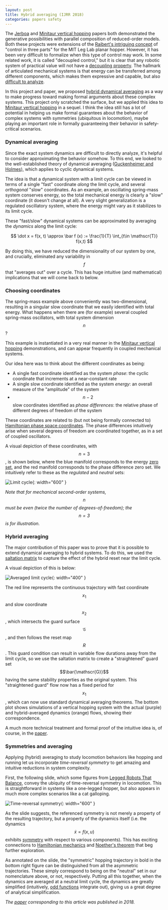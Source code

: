 ```yaml
---
layout: post
title: Hybrid averaging (IJRR 2018)
categories: papers safety
---
```


The [Jerboa](/jerboa-hopping-video) and [Minitaur vertical hopping](/vertical-hopper-compositions) papers both demonstrated the generative possibilities with parallel composition of reduced-order models. Both these projects were extensions of the [Raibert's intriguing concept](https://mitpress.mit.edu/9780262681193/legged-robots-that-balance/) of "control in three parts" for the MIT Leg Lab planar hopper. However, it has been very difficult to formalize when this type of control may work. In some related work, it is called "decoupled control," but it is clear that any robotic system of practical value will not have a [decoupling property](https://math.mit.edu/~jorloff/suppnotes/suppnotes03/ls4.pdf). The hallmark of articulated mechanical systems is that energy can be transferred among different components, which makes them expressive and capable, but also [difficult to analyze](https://en.wikipedia.org/wiki/Double_pendulum#Chaotic_motion).

In this project and paper, we proposed [hybrid dynamical averaging](https://journals.sagepub.com/doi/full/10.1177/0278364918756498) as a way to make progress toward making formal arguments about these complex systems. This project only scratched the surface, but we applied this idea to [Minitaur vertical hopping](/vertical-hopper-compositions) in a sequel. I think the idea still has a lot of potential in helping us make formal guarantees about the behavior of complex systems with symmetries (ubiquitous in locomotion), maybe playing an important role in formally guaranteeing their behavior in safety-critical scenarios.

### Dynamical averaging

Since the exact system dynamics are difficult to directly analyze, it's helpful to consider approximating the behavior somehow. To this end, we looked to the well-established theory of dynamical averaging ([Guckenheimer and Holmes](https://link.springer.com/book/10.1007/978-1-4612-1140-2)), which applies to cyclic dynamical systems.

The idea is that a dynamical system with a limit cycle can be viewed in terms of a single "fast" coordinate _along_ the limit cycle, and several _orthogonal_ "slow" coordinates. As an example, an oscillating spring-mass system conserves energy, so the total mechanical energy is clearly a "slow" coordinate (it doesn't change at all). A very slight generalization is a regulated oscillatory system, where the energy might vary as it stabilizes to its limit cycle.

These "fast/slow" dynamical systems can be approximated by averaging the _dynamics_ along the limit cycle:

$$
\dot x = f(x, t) \approx \bar f (x) := \frac{1}{T} \int_{t\in \mathscr{T}} f(x,t)
$$

By doing this, we have reduced the dimensionality of our system by one, and crucially, eliminated any variability in $$f$$ that "averages out" over a cycle. This has huge intuitive (and mathematical) implications that we will come back to below.

### Choosing coordinates

The spring-mass example above conveniently was two-dimensional, resulting in a singular slow coordinate that we easily identified with total energy. What happens when there are (for example) several coupled spring-mass oscillators, with total system dimension $$n$$?

This example is instantiated in a very real manner in the [Minitaur vertical hopping](/vertical-hopper-compositions) demonstrations, and can appear frequently in coupled mechanical systems.

Our idea here was to think about the different coordinates as being:

- A single fast coordinate identified as the system _phase_: the cyclic coordinate that increments at a near-constant rate
- A single slow coordinate identified as the system _energy_: an overall measure of the "amplitude" of the system
- $$n-2$$ slow coordinates identified as _phase differences_: the relative phase of different degrees of freedom of the system

These coordinates are related to (but not being formally connected to) [Hamiltonian phase space coordinates](https://en.wikipedia.org/wiki/Hamiltonian_mechanics). The phase differences intuitively arise when several degrees of freedom are coordinated together, as in a set of coupled oscillators.

A visual depiction of these coordinates, with $$n=3$$, is shown below, where the blue manifold corresponds to the energy [zero set](https://mathworld.wolfram.com/ZeroSet.html), and the red manifold corresponds to the phase difference zero set. We intuitively refer to these as the _regulated_ and _neutral_ sets:

![Limit cycle](/images/limit_cycle.png){: width="600" }

_Note that for mechanical second-order systems, $$n$$ must be even (twice the number of degrees-of-freedom); the $$n=3$$ is for illustration._

### Hybrid averaging

The major contribution of this paper was to prove that it is possible to extend dynamical averaging to hybrid systems. To do this, we used the [saltation matrix](https://arxiv.org/abs/2306.06862) to capture the effect of the hybrid reset near the limit cycle.

A visual depiction of this is below:

![Averaged limit cycle](/images/avg_limit_cycle.png){: width="400" }

The red line represents the continuous trajectory with fast coordinate $$x_1$$ and slow coordinate $$x_2$$, which intersects the guard surface $$\mathscr{G}$$, and then follows the reset map $$R$$. This guard condition can result in variable flow durations away from the limit cycle, so we use the saltation matrix to create a "straightened" guard set $$\bar{\mathscr{G}}$$ having the same stability properties as the original system. This "straightened guard" flow now has a fixed period for $$x_1$$, which can now use standard dynamical averaging theorems. The bottom plot shows simulations of a vertical hopping system with the actual (purple) and hybrid-averaged dynamics (orange) flows, showing their correspondence.

A much more technical treatment and formal proof of the intuitive idea is, of course, in the [paper](https://journals.sagepub.com/doi/full/10.1177/0278364918756498).

### Symmetries and averaging

Applying (hybrid) averaging to study locomotion behaviors like hopping and running let us incorporate _time-reversal symmetry_ to get amazing and intuitive reductions in system complexity.

First, the following slide, which some figures from [Legged Robots That Balance](https://mitpress.mit.edu/9780262681193/legged-robots-that-balance/), convey the ubiquity of time-reversal symmetry in locomotion. This is straightforward in systems like a one-legged hopper, but also appears in much more complex scenarios like a cat galloping.

![Time-reversal symmetry](/images/time_reversal_symmetry.png){: width="600" }

As the slide suggests, the referenced symmetry is not merely a property of the resulting trajectory, but a property of the dynamics itself (i.e. the dynamics $$\dot x = f(x, u)$$ exhibits [symmetry](https://en.wikipedia.org/wiki/Even_and_odd_functions) with respect to various components). This has exciting connections to [Hamiltonian mechanics](https://en.wikipedia.org/wiki/Hamiltonian_mechanics) and [Noether's theorem](https://en.wikipedia.org/wiki/Noether%27s_theorem) that beg further exploration.

As annotated on the slide, the "symmetric" hopping trajectory in bold in the bottom right figure can be distinguished from all the asymmetric trajectories. These simply correspond to being on the "neutral" set in our nomenclature above, or not, respectively. Putting all this together, when the dynamics are averaged at a neutral limit cycle, the dynamics are greatly simplified (intuitively, [odd functions](https://en.wikipedia.org/wiki/Even_and_odd_functions) integrate out), giving us a great degree of analytical simplification.

_The [paper](https://journals.sagepub.com/doi/full/10.1177/0278364918756498) corresponding to this article was published in 2018._
